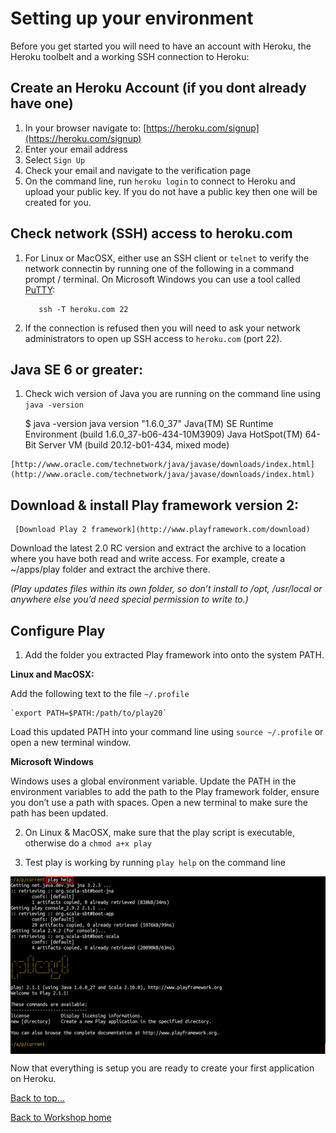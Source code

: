 <link href="index.css" rel="stylesheet" type="text/css">

# <a id="top">Setting up your environment</a>

Before you get started you will need to have an account with Heroku, the Heroku toolbelt and a working SSH connection to Heroku:

## Create an Heroku Account (if you dont already have one)
  1. In your browser navigate to: [https://heroku.com/signup](https://heroku.com/signup)
  2. Enter your email address
  3. Select `Sign Up`
  4. Check your email and navigate to the verification page
  5. On the command line, run `heroku login` to connect to Heroku and upload your public key.  If you do not have a public key then one will be created for you.

## Check network (SSH) access to heroku.com
  1. For Linux or MacOSX, either use an SSH client or `telnet` to verify the network connectin by running one of the following in a command prompt / terminal.  On Microsoft Windows you can use a tool called [PuTTY](http://www.chiark.greenend.org.uk/~sgtatham/putty/download.html):

            ssh -T heroku.com 22

  2. If the connection is refused then you will need to ask your network administrators to open up SSH access to `heroku.com` (port 22).


## Java SE 6 or greater:

  1. Check wich version of Java you are running on the command line using `java -version`

        $ java -version
        java version "1.6.0_37"
        Java(TM) SE Runtime Environment (build 1.6.0_37-b06-434-10M3909)
        Java HotSpot(TM) 64-Bit Server VM (build 20.12-b01-434, mixed mode)

    [http://www.oracle.com/technetwork/java/javase/downloads/index.html](http://www.oracle.com/technetwork/java/javase/downloads/index.html)

## Download & install Play framework version 2:

     [Download Play 2 framework](http://www.playframework.com/download)

Download the latest 2.0 RC version and extract the archive to a location where you have both read and write access.  For example, create a ~/apps/play folder and extract the archive there.

*(Play updates files within its own folder, so don’t install to /opt, /usr/local or anywhere else you’d need special permission to write to.)*

## Configure Play

  1. Add the folder you extracted Play framework into onto the system PATH.

  **Linux and MacOSX:**

  Add the following text to the file `~/.profile`

    `export PATH=$PATH:/path/to/play20`

  Load this updated PATH into your command line using `source ~/.profile` or open a new terminal window.

  **Microsoft Windows**
  
  Windows uses a global environment variable. Update the PATH in the environment variables to add the path to the Play framework folder, ensure you don’t use a path with spaces. Open a new terminal to make sure the path has been updated.

  2. On Linux & MacOSX, make sure that the play script is executable, otherwise do a `chmod a+x play`

  3. Test play is working by running `play help` on the command line

<a href="images/00x01-play-help-first-run-output.png"><img src="images/00x01-play-help-first-run-output.png" align="middle" width="640"></a>

Now that everything is setup you are ready to create your first application on Heroku.

[Back to top...](#top)

[Back to Workshop home](/index.html)

